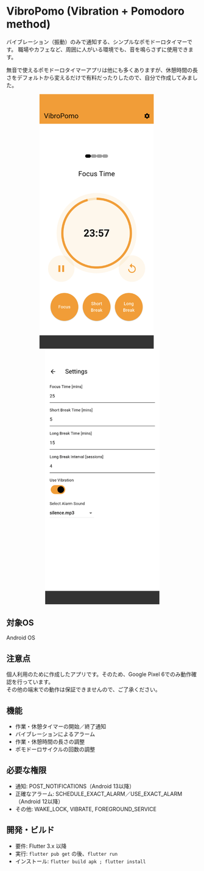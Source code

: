 # VibroPomo (Vibration + Pomodoro method)

バイブレーション（振動）のみで通知する、シンプルなポモドーロタイマーです。
職場やカフェなど、周囲に人がいる環境でも、音を鳴らさずに使用できます。

無音で使えるポモドーロタイマーアプリは他にも多くありますが、休憩時間の長さをデフォルトから変えるだけで有料だったりしたので、自分で作成してみました。

<p align="center">
	<img src="docs/images/timer_screenshot.png" alt="タイマー画面のスクリーンショット" width="300" style="margin-right:30px;" />
	<img src="docs/images/setting_screenshot.png" alt="設定画面のスクリーンショット" width="300" />
</p>

## 対象OS
Android OS

## 注意点
個人利用のために作成したアプリです。そのため、Google Pixel 6でのみ動作確認を行っています。  
その他の端末での動作は保証できませんので、ご了承ください。

## 機能
- 作業・休憩タイマーの開始／終了通知
- バイブレーションによるアラーム
- 作業・休憩時間の長さの調整
- ポモドーロサイクルの回数の調整

## 必要な権限
- 通知: POST_NOTIFICATIONS（Android 13以降）
- 正確なアラーム: SCHEDULE_EXACT_ALARM／USE_EXACT_ALARM（Android 12以降）
- その他: WAKE_LOCK, VIBRATE, FOREGROUND_SERVICE

## 開発・ビルド
- 要件: Flutter 3.x 以降
- 実行: `flutter pub get` の後、`flutter run`
- インストール: `flutter build apk ; flutter install`
